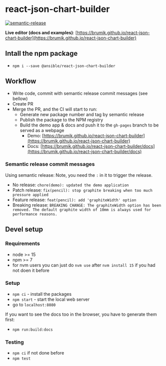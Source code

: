 # react-json-chart-builder

[![semantic-release](https://img.shields.io/badge/%20%20%F0%9F%93%A6%F0%9F%9A%80-semantic--release-e10079.svg)](https://github.com/semantic-release/semantic-release)

**Live editor (docs and examples)**: [https://brumik.github.io/react-json-chart-builder](https://brumik.github.io/react-json-chart-builder)

## Intall the npm package

- `npm i --save @ansible/react-json-chart-builder`

## Workflow

- Write code, commit with semantic release commit messages (see bellow)
- Create PR
- Merge the PR, and the CI will start to run:
  - Generate new package number and tag by semantic release
  - Publish the package to the NPM registry
  - Build the demo app & docs and push it to the `gh-pages` branch to be served as a webpage
    - Demo: [https://brumik.github.io/react-json-chart-builder](https://brumik.github.io/react-json-chart-builder)
    - Docs: [https://brumik.github.io/react-json-chart-builder/docs](https://brumik.github.io/react-json-chart-builder/docs)

### Semantic release commit messages

Using semantic release: Note, you need the `:` in it to trigger the release.

- No release: `chore(demo): updated the demo application`
- Patch release: `fix(pencil): stop graphite breaking when too much pressure applied`
- Feature release: `feat(pencil): add 'graphiteWidth' option`
- Breaking release: `BREAKING CHANGE: The graphiteWidth option has been removed.
The default graphite width of 10mm is always used for performance reasons.`

## Devel setup

### Requirements

- node >= 15
- npm >= 7
- for nvm users you can just do `nvm use` after `nvm install 15` if you had not doen it before

### Setup

- `npm ci` - install the packages
- `npm start` - start the local web server
- go to `localhost:8080`

If you want to see the docs too in the browser, you have to generate them first:

- `npm run:build:docs`

### Testing

- `npm ci` if not done before
- `npm test`
